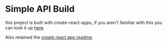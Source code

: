 # Simple API Build

this project is built with create-react-apps, if you aren't familiar with this
you can look it up [here](https://github.com/facebookincubator/create-react-app).

Also retained the [create react app readme](./docs/README.md).
